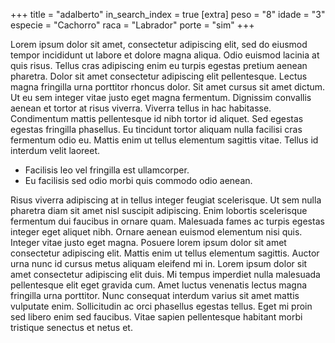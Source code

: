 +++
title = "adalberto"
in_search_index = true
[extra]
peso = "8"
idade = "3"
especie = "Cachorro"
raca = "Labrador"
porte = "sim"
+++

Lorem ipsum dolor sit amet, consectetur adipiscing elit, sed do eiusmod tempor incididunt ut labore et dolore magna aliqua. Odio euismod lacinia at quis risus. Tellus cras adipiscing enim eu turpis egestas pretium aenean pharetra. Dolor sit amet consectetur adipiscing elit pellentesque. Lectus magna fringilla urna porttitor rhoncus dolor. Sit amet cursus sit amet dictum. Ut eu sem integer vitae justo eget magna fermentum. Dignissim convallis aenean et tortor at risus viverra. Viverra tellus in hac habitasse. Condimentum mattis pellentesque id nibh tortor id aliquet. Sed egestas egestas fringilla phasellus. Eu tincidunt tortor aliquam nulla facilisi cras fermentum odio eu. Mattis enim ut tellus elementum sagittis vitae. Tellus id interdum velit laoreet.

- Facilisis leo vel fringilla est ullamcorper.
- Eu facilisis sed odio morbi quis commodo odio aenean.

Risus viverra adipiscing at in tellus integer feugiat scelerisque. Ut sem nulla pharetra diam sit amet nisl suscipit adipiscing. Enim lobortis scelerisque fermentum dui faucibus in ornare quam. Malesuada fames ac turpis egestas integer eget aliquet nibh. Ornare aenean euismod elementum nisi quis. Integer vitae justo eget magna. Posuere lorem ipsum dolor sit amet consectetur adipiscing elit. Mattis enim ut tellus elementum sagittis. Auctor urna nunc id cursus metus aliquam eleifend mi in. Lorem ipsum dolor sit amet consectetur adipiscing elit duis. Mi tempus imperdiet nulla malesuada pellentesque elit eget gravida cum. Amet luctus venenatis lectus magna fringilla urna porttitor. Nunc consequat interdum varius sit amet mattis vulputate enim. Sollicitudin ac orci phasellus egestas tellus. Eget mi proin sed libero enim sed faucibus. Vitae sapien pellentesque habitant morbi tristique senectus et netus et.